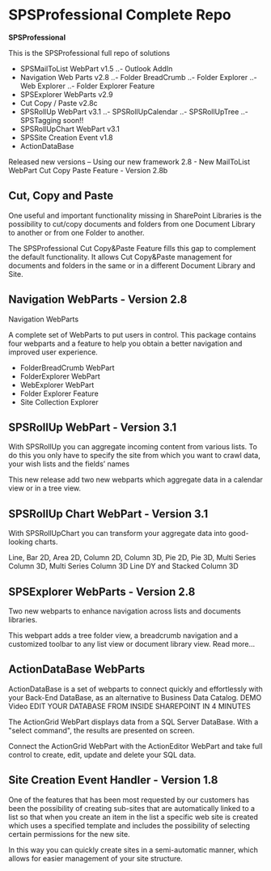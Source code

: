 # SPSProfessional Complete Repo

**SPSProfessional**

This is the SPSProfessional full repo of solutions

- SPSMailToList WebPart v1.5
..- Outlook AddIn
- Navigation Web Parts v2.8
..- Folder BreadCrumb
..- Folder Explorer
..- Web Explorer
..- Folder Explorer Feature
- SPSExplorer WebParts v2.9
- Cut Copy / Paste v2.8c
- SPSRollUp WebPart v3.1
..- SPSRollUpCalendar
..- SPSRollUpTree
..- SPSTagging soon!!
- SPSRollUpChart WebPart v3.1
- SPSSite Creation Event v1.8
- ActionDataBase

Released new versions – Using our new framework 2.8 - New MailToList WebPart
Cut Copy Paste Feature - Version 2.8b

## Cut, Copy and Paste

One useful and important functionality missing in SharePoint Libraries is the possibility to cut/copy documents and folders from one Document Library to another or from one Folder to another.

The SPSProfessional Cut Copy&Paste Feature fills this gap to complement the default functionality. It allows Cut Copy&Paste management for documents and folders in the same or in a different Document Library and Site.

## Navigation WebParts - Version 2.8

Navigation WebParts

A complete set of WebParts to put users in control. This package contains four webparts and a feature to help you obtain a better navigation and improved user experience.

* FolderBreadCrumb WebPart
* FolderExplorer WebPart
* WebExplorer WebPart
* Folder Explorer Feature
* Site Collection Explorer

## SPSRollUp WebPart - Version 3.1

With SPSRollUp you can aggregate incoming content from various lists. To do this you only have to specify the site from which you want to crawl data, your wish lists and the fields’ names

This new release add two new webparts which aggregate data in a calendar view or in a tree view.

## SPSRollUp Chart WebPart - Version 3.1

With SPSRollUpChart you can transform your aggregate data into good-looking charts.

Line, Bar 2D, Area 2D, Column 2D, Column 3D, Pie 2D, Pie 3D, Multi Series Column 3D, Multi Series Column 3D Line DY and Stacked Column 3D

## SPSExplorer WebParts - Version 2.8

Two new webparts to enhance navigation across lists and documents libraries.

This webpart adds a tree folder view, a breadcrumb navigation and a customized toolbar to any list view or document library view. Read more...

## ActionDataBase WebParts

ActionDataBase is a set of webparts to connect quickly and effortlessly with your Back-End DataBase, as an alternative to Business Data Catalog. DEMO Video EDIT YOUR DATABASE FROM INSIDE SHAREPOINT IN 4 MINUTES

The ActionGrid WebPart displays data from a SQL Server DataBase. With a "select command", the results are presented on screen.

Connect the ActionGrid WebPart with the ActionEditor WebPart and take full control to create, edit, update and delete your SQL data. 

## Site Creation Event Handler - Version 1.8

One of the features that has been most requested by our customers has been the possibility of creating sub-sites that are automatically linked to a list so that when you create an item in the list a specific web site is created which uses a specified template and includes the possibility of selecting certain permissions for the new site.

In this way you can quickly create sites in a semi-automatic manner, which allows for easier management of your site structure. 